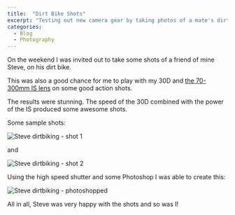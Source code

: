 ```yaml
---
title:  "Dirt Bike Shots"
excerpt: "Testing out new camera gear by taking photos of a mate's dirt bike in action"
categories: 
  - Blog
  - Photography
---
```

On the weekend I was invited out to take some shots of a friend of mine Steve, on his dirt bike.

This was also a good chance for me to play with my 30D and [the 70-300mm IS lens](https://www.canon.com.au/camera-lenses/ef-70-300mm-f-4-5-6-is-usm) on some good action shots.

The results were stunning. The speed of the 30D combined with the power of the IS produced some awesome shots.

Some sample shots:

![Steve dirtbiking - shot 1](https://mcblogfiles.blob.core.windows.net/images/2006/03/IMG-0971-X2.jpg)

and 

![Steve dirtbiking - shot 2](https://mcblogfiles.blob.core.windows.net/images/2006/03/IMG-0860-X2.jpg)

Using the high speed shutter and some Photoshop I was able to create this:

![Steve dirtbiking - photoshopped](https://mcblogfiles.blob.core.windows.net/images/2006/03/bike-jump-montage-X2.jpg)

All in all, Steve was very happy with the shots and so was I!